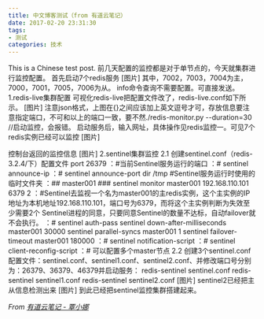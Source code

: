 ```yaml
---
title: 中文博客测试（from 有道云笔记）
date: 2017-02-20 23:31:30
tags:
- 测试
categories: 技术
---
```


This is a Chinese test post.
前几天配置的监控都是对于单节点的，今天就集群进行监控配置。
首先启动7个redis服务
[图片]
其中，7002，7003，7004为主，7000，7001，7005，7006为从。
info命令查询不需要配置。可直接发送。
1.redis-live集群配置
可视化redis-live把配置文件改了，redis-live.conf如下所示。
[图片]
注意json格式，上图在{}之间应该加上英文逗号才可，存放信息要注意指定端口，不可和以上的端口一致，要不然./redis-monitor.py --duration=30     //启动监控，会报错。
启动服务后，输入网址，具体操作见redis监控一。可见7个redis实例已经可以监控
[图片]


控制台返回的监控信息
[图片]
2.sentinel集群监控
2.1 创建sentinel.conf（redis-3.2.4/下）配置文件
port 26379     ：#当前Sentinel服务运行的端口
               ：# sentinel announce-ip <ip>
               ：# sentinel announce-port <port>
dir /tmp        #Sentinel服务运行时使用的临时文件夹
：## master001 ###
sentinel monitor master001 192.168.110.101 6379 2
：#Sentinel去监视一个名为master001的主redis实例，这个主实例的IP地址为本机地址192.168.110.101，端口号为6379，而将这个主实例判断为失效至少需要2个 Sentinel进程的同意，只要同意Sentinel的数量不达标，自动failover就不会执行。
：# sentinel auth-pass <master-name> <password>
sentinel down-after-milliseconds master001 30000
sentinel parallel-syncs master001 1
sentinel failover-timeout master001 180000
：# sentinel notification-script <master-name> <script-path>
：# sentinel client-reconfig-script <master-name> <script-path>
：# 可以配置多个master节点
2.2 创建3个sentinel.conf配置文件：sentinel.conf、sentinel1.conf、sentinel2.conf、并修改端口号分别为：26379、36379、46379并启动服务：
redis-sentinel sentinel.conf
redis-sentinel sentinel1.conf
redis-sentinel sentinel2.conf
[图片]
sentinel2已经把主从信息检测出来
[图片]
到此已经把sentinel监控集群搭建起来。

*From [有道云笔记 - 覃小娜](http://note.youdao.com/noteshare?id=7c29f2502eff6a2068603abc95fe56d0)*
